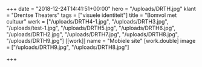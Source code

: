 +++
date = "2018-12-24T14:41:51+00:00"
hero = "/uploads/DRTH.jpg"
klant = "Drentse Theaters"
tags = ["visuele identiteit"]
title = "Bomvol met cultuur"
werk = ["/uploads/DRTH4-1.jpg", "/uploads/DRTH3.jpg", "/uploads/test-1.jpg", "/uploads/DRTH5.jpg", "/uploads/DRTH6.jpg", "/uploads/DRTH2.jpg", "/uploads/DRTH7.jpg", "/uploads/DRTH8.jpg", "/uploads/DRTH9.jpg"]
[[work]]
name = "Mobiele site"
[work.double]
image = ["/uploads/DRTH9.jpg", "/uploads/DRTH8.jpg"]

+++
